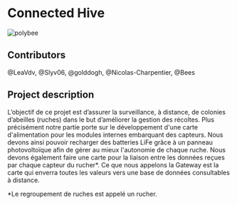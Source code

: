
<h1> Connected Hive </h1>

![polybee](https://www.sciencesetavenir.fr/assets/img/2013/07/17/cover-r4x3w1000-57df358a3ec0c-nid-d-abeille.jpg)

<h2> Contributors </h2>

@LeaVdv, @Slyv06, @golddogh, @Nicolas-Charpentier, @Bees

<h2> Project description </h2>

L’objectif de ce projet est d’assurer la surveillance, à distance, de colonies d’abeilles (ruches) dans le but d’améliorer la gestion des récoltes. 
Plus précisément notre partie porte sur le développement d'une carte d'alimentation pour les modules internes embarquant des capteurs. Nous devons ainsi pouvoir recharger des batteries LiFe grâce à un panneau photovoltoïque afin de gérer au mieux l'autonomie de chaque ruche.
Nous devons également faire une carte pour la liaison entre les données reçues par chaque capteur du rucher*. Ce que nous appelons la Gateway est la carte qui enverra toutes les valeurs vers une base de données consultables à distance.

*Le regroupement de ruches est appelé un rucher. 

